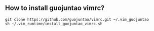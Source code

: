 ## How to install guojuntao vimrc?

	git clone https://github.com/guojuntao/vimrc.git ~/.vim_guojuntao
	sh ~/.vim_runtime/install_guojuntao_vimrc.sh
